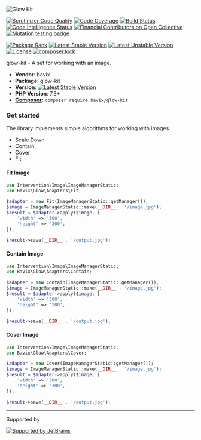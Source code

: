 ![Glow Kit](https://user-images.githubusercontent.com/5111255/47511169-50ef2c80-d882-11e8-8718-1ecabddb8a7d.png)

[![Scrutinizer Code Quality](https://scrutinizer-ci.com/g/bavix/glow-kit/badges/quality-score.png?b=master)](https://scrutinizer-ci.com/g/bavix/glow-kit/?branch=master)
[![Code Coverage](https://scrutinizer-ci.com/g/bavix/glow-kit/badges/coverage.png?b=master)](https://scrutinizer-ci.com/g/bavix/glow-kit/?branch=master)
[![Build Status](https://scrutinizer-ci.com/g/bavix/glow-kit/badges/build.png?b=master)](https://scrutinizer-ci.com/g/bavix/glow-kit/build-status/master)
[![Code Intelligence Status](https://scrutinizer-ci.com/g/bavix/glow-kit/badges/code-intelligence.svg?b=master)](https://scrutinizer-ci.com/code-intelligence)
[![Financial Contributors on Open Collective](https://opencollective.com/glow-kit/all/badge.svg?label=financial+contributors)](https://opencollective.com/glow-kit) [![Mutation testing badge](https://badge.stryker-mutator.io/github.com/bavix/glow-kit/master)](https://packagist.org/packages/bavix/glow-kit)

[![Package Rank](https://phppackages.org/p/bavix/glow-kit/badge/rank.svg)](https://packagist.org/packages/bavix/glow-kit)
[![Latest Stable Version](https://poser.pugx.org/bavix/glow-kit/v/stable)](https://packagist.org/packages/bavix/glow-kit)
[![Latest Unstable Version](https://poser.pugx.org/bavix/glow-kit/v/unstable)](https://packagist.org/packages/bavix/glow-kit)
[![License](https://poser.pugx.org/bavix/glow-kit/license)](https://packagist.org/packages/bavix/glow-kit)
[![composer.lock](https://poser.pugx.org/bavix/glow-kit/composerlock)](https://packagist.org/packages/bavix/glow-kit)

glow-kit - A set for working with an image.


* **Vendor**: bavix
* **Package**: glow-kit
* **Version**: [![Latest Stable Version](https://poser.pugx.org/bavix/laravel-wallet/v/stable)](https://packagist.org/packages/bavix/glow-kit)
* **PHP Version**: 7.3+ 
* **[Composer](https://getcomposer.org/):** `composer require bavix/glow-kit`

### Get started

The library implements simple algorithms for working with images.
- Scale Down
- Contain
- Cover
- Fit

#### Fit Image

```php
use Intervention\Image\ImageManagerStatic;
use Bavix\Glow\Adapters\Fit;

$adapter = new Fit(ImageManagerStatic::getManager());
$image = ImageManagerStatic::make(__DIR__ . '/image.jpg');
$result = $adapter->apply($image, [
    'width' => '300',
    'height' => '300',
]);

$result->save(__DIR__ . '/output.jpg');
```

#### Contain Image

```php
use Intervention\Image\ImageManagerStatic;
use Bavix\Glow\Adapters\Contain;

$adapter = new Contain(ImageManagerStatic::getManager());
$image = ImageManagerStatic::make(__DIR__ . '/image.jpg');
$result = $adapter->apply($image, [
    'width' => '300',
    'height' => '300',
]);

$result->save(__DIR__ . '/output.jpg');
```

#### Cover Image

```php
use Intervention\Image\ImageManagerStatic;
use Bavix\Glow\Adapters\Cover;

$adapter = new Cover(ImageManagerStatic::getManager());
$image = ImageManagerStatic::make(__DIR__ . '/image.jpg');
$result = $adapter->apply($image, [
    'width' => '300',
    'height' => '300',
]);

$result->save(__DIR__ . '/output.jpg');
```

---
Supported by

[![Supported by JetBrains](https://cdn.rawgit.com/bavix/development-through/46475b4b/jetbrains.svg)](https://www.jetbrains.com/)

